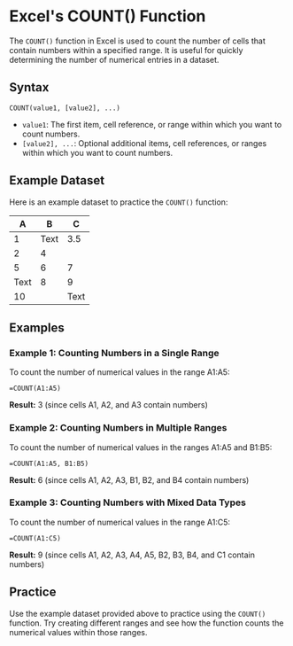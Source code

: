 # Excel's COUNT() Function

The `COUNT()` function in Excel is used to count the number of cells that contain numbers within a specified range. It is useful for quickly determining the number of numerical entries in a dataset.

## Syntax
```excel
COUNT(value1, [value2], ...)
```
- `value1`: The first item, cell reference, or range within which you want to count numbers.
- `[value2], ...`: Optional additional items, cell references, or ranges within which you want to count numbers.

## Example Dataset
Here is an example dataset to practice the `COUNT()` function:

| A       | B       | C       |
|---------|---------|---------|
| 1       | Text    | 3.5     |
| 2       | 4       |         |
| 5       | 6       | 7       |
| Text    | 8       | 9       |
| 10      |         | Text    |

## Examples

### Example 1: Counting Numbers in a Single Range
To count the number of numerical values in the range A1:A5:
```excel
=COUNT(A1:A5)
```
**Result:** 3 (since cells A1, A2, and A3 contain numbers)

### Example 2: Counting Numbers in Multiple Ranges
To count the number of numerical values in the ranges A1:A5 and B1:B5:
```excel
=COUNT(A1:A5, B1:B5)
```
**Result:** 6 (since cells A1, A2, A3, B1, B2, and B4 contain numbers)

### Example 3: Counting Numbers with Mixed Data Types
To count the number of numerical values in the range A1:C5:
```excel
=COUNT(A1:C5)
```
**Result:** 9 (since cells A1, A2, A3, A4, A5, B2, B3, B4, and C1 contain numbers)

## Practice
Use the example dataset provided above to practice using the `COUNT()` function. Try creating different ranges and see how the function counts the numerical values within those ranges.
